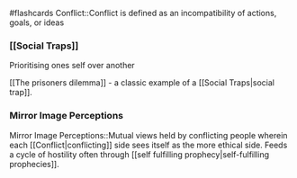 #flashcards 
Conflict::Conflict is defined as an incompatibility of actions, goals, or ideas
<!--SR:!2023-11-08,3,250-->

### [[Social Traps]]
Prioritising ones self over another

[[The prisoners dilemma]] - a classic example of a [[Social Traps|social trap]].
### Mirror Image Perceptions
Mirror Image Perceptions::Mutual views held by conflicting people wherein each [[Conflict|conflicting]] side sees itself as the more ethical side. Feeds a cycle of hostility often through [[self fulfilling prophecy|self-fulfilling prophecies]].